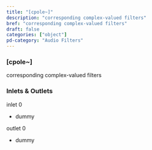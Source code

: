 ```yaml
---
title: "[cpole~]"
description: "corresponding complex-valued filters"
bref: "corresponding complex-valued filters"
draft: false
categories: ["object"]
pd-category: "Audio Filters"
---
```


### [cpole~]

corresponding complex-valued filters

### Inlets & Outlets

inlet 0

 - dummy

outlet 0

 - dummy
 
